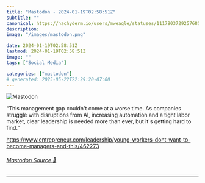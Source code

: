 ```yaml
---
title: "Mastodon - 2024-01-19T02:58:51Z"
subtitle: ""
canonical: https://hachyderm.io/users/mweagle/statuses/111780372925768587
description:
image: "/images/mastodon.png"

date: 2024-01-19T02:58:51Z
lastmod: 2024-01-19T02:58:51Z
image: ""
tags: ["Social Media"]

categories: ["mastodon"]
# generated: 2025-05-22T22:29:20-07:00
---
```

![Mastodon](/images/mastodon.png)

<p>“This management gap couldn&#39;t come at a worse time. As companies struggle with disruptions from AI, increasing automation and a tight labor market, clear leadership is needed more than ever, but it&#39;s getting hard to find.”</p><p><a href="https://www.entrepreneur.com/leadership/young-workers-dont-want-to-become-managers-and-this/462273" target="_blank" rel="nofollow noopener noreferrer" translate="no"><span class="invisible">https://www.</span><span class="ellipsis">entrepreneur.com/leadership/yo</span><span class="invisible">ung-workers-dont-want-to-become-managers-and-this/462273</span></a></p>


###### [Mastodon Source 🐘](https://hachyderm.io/@mweagle/111780372925768587)

___

